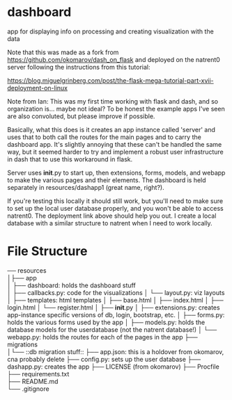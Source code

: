 
# dashboard
app for displaying info on processing and creating visualization with the data

Note that this was made as a fork from https://github.com/okomarov/dash_on_flask and deployed on the natrent0 server following the instructions from this tutorial:

https://blog.miguelgrinberg.com/post/the-flask-mega-tutorial-part-xvii-deployment-on-linux

Note from Ian: This was my first time working with flask and dash, and so organization is... maybe not ideal? To be honest the example apps I've seen are also convoluted, but please improve if possible.

Basically, what this does is it creates an app instance called 'server' and uses that to both call the routes for the main pages and to carry the dashboard app. It's slightly annoying that these can't be handled the same way, but it seemed harder to try and implement a robust user infrastructure in dash that to use this workaround in flask.

Server uses __init__.py to start up, then extensions, forms, models, and webapp to make the various pages and their elements. The dashboard is held separately in resources/dashapp1 (great name, right?).

If you're testing this locally it should still work, but you'll need to make sure to set up the local user database properly, and you won't be able to access natrent0. The deployment link above should help you out. I create a local database with a similar structure to natrent when I need to work locally.

# File Structure

── resources  
│├── app  
│ ├── dashboard: holds the dashboard stuff   
│  ├── callbacks.py: code for the visualizations
│  └── layout.py: viz layouts
│ ├── templates: html templates
│  ├── base.html
│  ├── index.html
│  ├── login.html
│  └── register.html
│ ├── __init__.py
│ ├── extensions.py: creates app-instance specific versions of db, login, bootstrap, etc.
│ ├── forms.py: holds the various forms used by the app
│ ├── models.py: holds the database models for the userdatabase (not the natrent database!)
│ └── webapp.py: holds the routes for each of the pages in the app
├── migrations  
│└── ::db migration stuff::
├── app.json: this is a holdover from okomarov, cna probably delete
├── config.py: sets up the user database
├── dashapp.py: creates the app
├── LICENSE (from okomarov)
├── Procfile
├── requirements.txt    
├── README.md  
└── .gitignore
